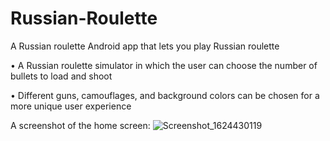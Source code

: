 # Russian-Roulette
A Russian roulette Android app that lets you play Russian roulette

•	A Russian roulette simulator in which the user can choose the number of bullets to load and shoot

•	Different guns, camouflages, and background colors can be chosen for a more unique user experience

A screenshot of the home screen:
![Screenshot_1624430119](https://user-images.githubusercontent.com/71343788/123057474-c2c5fe00-d3bc-11eb-9eb8-f17493892f19.png)
